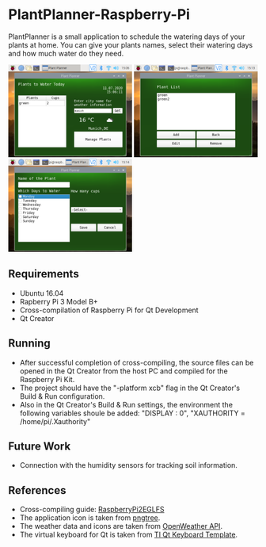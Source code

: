 # PlantPlanner-Raspberry-Pi

PlantPlanner is a small application to schedule the watering days of your plants at home. You can give your plants names, select their watering days and how much water do they need. 

<img src="images/mainPage.png" width = 250> <img src="images/plantList.png" width = 250> <img src="images/editPlant.png" width = 250>

## Requirements

- Ubuntu 16.04
- Rapberry Pi 3 Model B+
- Cross-compilation of Raspberry Pi for Qt Development
- Qt Creator

## Running

- After successful completion of cross-compiling, the source files can be opened in the Qt Creator from the host PC and compiled for the Raspberry Pi Kit.
- The project should have the "-platform xcb" flag in the Qt Creator's Build & Run configuration.
- Also in the Qt Creator's Build & Run settings, the environment the following variables shoule be added: "DISPLAY : 0", "XAUTHORITY = /home/pi/.Xauthority"

## Future Work

- Connection with the humidity sensors for tracking soil information.

## References

- Cross-compiling guide: [RaspberryPi2EGLFS](https://wiki.qt.io/RaspberryPi2EGLFS)
- The application icon is taken from [pngtree](https://pngtree.com/freepng/vector-leaf-icon_4147183.html).
- The weather data and icons are taken from [OpenWeather API](https://openweathermap.org).
- The virtual keyboard for Qt is taken from [TI Qt Keyboard Template](https://processors.wiki.ti.com/index.php/Qt_Keyboard_Template).
